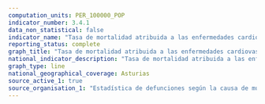 ```yaml
---
computation_units: PER_100000_POP
indicator_number: 3.4.1
data_non_statistical: false
indicator_name: "Tasa de mortalidad atribuida a las enfermedades cardiovasculares"
reporting_status: complete
graph_title: "Tasa de mortalidad atribuida a las enfermedades cardiovasculares"
national_indicator_description: "Tasa de mortalidad atribuida a las enfermedades cardiovasculares"
graph_type: line
national_geographical_coverage: Asturias
source_active_1: true
source_organisation_1: "Estadística de defunciones según la causa de muerte, INE"
---
```

